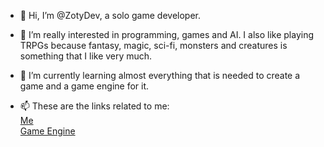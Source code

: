 - 👋 Hi, I’m @ZotyDev, a solo game developer.
- 👀 I’m really interested in programming, games and AI. I also like playing TRPGs because fantasy, magic, sci-fi, monsters and creatures is something that I like very much.
- 🌱 I’m currently learning almost everything that is needed to create a game and a game engine for it.

- 📫 These are the links related to me: <br>
[Me](https://zoty.dev) <br>
[Game Engine](http://unnamedengine.com)
